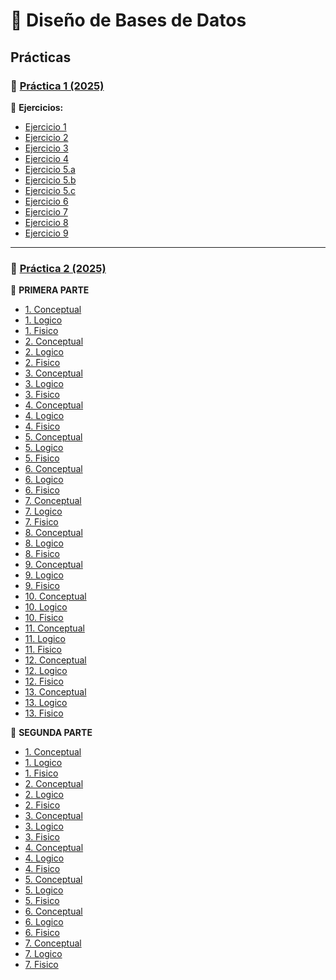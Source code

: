 # 📌 **Diseño de Bases de Datos**

## **Prácticas**

### 📄 [Práctica 1 (2025)](https://github.com/caroalonso/DBD/blob/main/practicas/practica1/practica1.pdf)

🔹 **Ejercicios:**  
-  [Ejercicio 1]()
-  [Ejercicio 2]()
-  [Ejercicio 3]()
-  [Ejercicio 4]()
-  [Ejercicio 5.a]() 
-  [Ejercicio 5.b]()
-  [Ejercicio 5.c]()
-  [Ejercicio 6]()
-  [Ejercicio 7]()
-  [Ejercicio 8]()
-  [Ejercicio 9]()
---

### 📄 [Práctica 2 (2025)](https://github.com/caroalonso/DBD/blob/main/Pr%C3%A1cticas/Pr%C3%A1ctica%202/Pr%C3%A1ctica%202.pdf)

🔹 **PRIMERA PARTE** 
 - [1. Conceptual](https://github.com/caroalonso/DBD/blob/main/Pr%C3%A1cticas/Pr%C3%A1ctica%202/Resoluci%C3%B3n%20Pr%C3%A1ctica/Parte1/ejercicio1/conceptual_01.jpg) 
 - [1. Logico](https://github.com/caroalonso/DBD/blob/main/Pr%C3%A1cticas/Pr%C3%A1ctica%202/Resoluci%C3%B3n%20Pr%C3%A1ctica/Parte1/ejercicio1/logico_01.jpg)
 - [1. Fisico](https://github.com/caroalonso/DBD/blob/main/Pr%C3%A1cticas/Pr%C3%A1ctica%202/Resoluci%C3%B3n%20Pr%C3%A1ctica/Parte1/ejercicio1/fisico_01.jpg)
 - [2. Conceptual](https://github.com/caroalonso/DBD/blob/main/Pr%C3%A1cticas/Pr%C3%A1ctica%202/Resoluci%C3%B3n%20Pr%C3%A1ctica/Parte1/ejercicio2/conceptual_02.jpg)
 - [2. Logico](https://github.com/caroalonso/DBD/blob/main/Pr%C3%A1cticas/Pr%C3%A1ctica%202/Resoluci%C3%B3n%20Pr%C3%A1ctica/Parte1/ejercicio2/logico_02.jpg)
 - [2. Fisico](https://github.com/caroalonso/DBD/blob/main/Pr%C3%A1cticas/Pr%C3%A1ctica%202/Resoluci%C3%B3n%20Pr%C3%A1ctica/Parte1/ejercicio2/fisico_02.jpg)
 - [3. Conceptual](https://github.com/caroalonso/DBD/blob/main/Pr%C3%A1cticas/Pr%C3%A1ctica%202/Resoluci%C3%B3n%20Pr%C3%A1ctica/Parte1/ejercicio3/conceptual_03.jpg)
 - [3. Logico](https://github.com/caroalonso/DBD/blob/main/Pr%C3%A1cticas/Pr%C3%A1ctica%202/Resoluci%C3%B3n%20Pr%C3%A1ctica/Parte1/ejercicio3/logico_03.jpg)
 - [3. Fisico](https://github.com/caroalonso/DBD/blob/main/Pr%C3%A1cticas/Pr%C3%A1ctica%202/Resoluci%C3%B3n%20Pr%C3%A1ctica/Parte1/ejercicio3/fisico_03.jpg)
 - [4. Conceptual](https://github.com/caroalonso/DBD/blob/main/Pr%C3%A1cticas/Pr%C3%A1ctica%202/Resoluci%C3%B3n%20Pr%C3%A1ctica/Parte1/ejercicio4/conceptual_04.jpg) 
 - [4. Logico](https://github.com/caroalonso/DBD/blob/main/Pr%C3%A1cticas/Pr%C3%A1ctica%202/Resoluci%C3%B3n%20Pr%C3%A1ctica/Parte1/ejercicio4/logico_04.jpg)
 - [4. Fisico](https://github.com/caroalonso/DBD/blob/main/Pr%C3%A1cticas/Pr%C3%A1ctica%202/Resoluci%C3%B3n%20Pr%C3%A1ctica/Parte1/ejercicio4/fisico_04.jpg)
 - [5. Conceptual](https://github.com/caroalonso/DBD/blob/main/Pr%C3%A1cticas/Pr%C3%A1ctica%202/Resoluci%C3%B3n%20Pr%C3%A1ctica/Parte1/ejercicio5/conceptual.jpg)
 - [5. Logico](https://github.com/caroalonso/DBD/blob/main/Pr%C3%A1cticas/Pr%C3%A1ctica%202/Resoluci%C3%B3n%20Pr%C3%A1ctica/Parte1/ejercicio5/logico_05.jpg)
 - [5. Fisico](https://github.com/caroalonso/DBD/blob/main/Pr%C3%A1cticas/Pr%C3%A1ctica%202/Resoluci%C3%B3n%20Pr%C3%A1ctica/Parte1/ejercicio5/fisico_05.jpg)
 - [6. Conceptual](https://github.com/caroalonso/DBD/blob/main/Pr%C3%A1cticas/Pr%C3%A1ctica%202/Resoluci%C3%B3n%20Pr%C3%A1ctica/Parte1/ejercicio6/conceptual_06.jpg)
 - [6. Logico](https://github.com/caroalonso/DBD/blob/main/Pr%C3%A1cticas/Pr%C3%A1ctica%202/Resoluci%C3%B3n%20Pr%C3%A1ctica/Parte1/ejercicio6/logico_06.jpg)
 - [6. Fisico](https://github.com/caroalonso/DBD/blob/main/Pr%C3%A1cticas/Pr%C3%A1ctica%202/Resoluci%C3%B3n%20Pr%C3%A1ctica/Parte1/ejercicio6/fisico_06.jpg)
 - [7. Conceptual](https://github.com/caroalonso/DBD/blob/main/Pr%C3%A1cticas/Pr%C3%A1ctica%202/Resoluci%C3%B3n%20Pr%C3%A1ctica/Parte1/ejercicio7/conceptual_07.jpg)
 - [7. Logico](https://github.com/caroalonso/DBD/blob/main/Pr%C3%A1cticas/Pr%C3%A1ctica%202/Resoluci%C3%B3n%20Pr%C3%A1ctica/Parte1/ejercicio7/logico_07.jpg)
 - [7. Fisico](https://github.com/caroalonso/DBD/blob/main/Pr%C3%A1cticas/Pr%C3%A1ctica%202/Resoluci%C3%B3n%20Pr%C3%A1ctica/Parte1/ejercicio7/fisico_07.jpg)
 - [8. Conceptual](https://github.com/caroalonso/DBD/blob/main/Pr%C3%A1cticas/Pr%C3%A1ctica%202/Resoluci%C3%B3n%20Pr%C3%A1ctica/Parte1/ejercicio8/conceptual_08.jpg)
 - [8. Logico](https://github.com/caroalonso/DBD/blob/main/Pr%C3%A1cticas/Pr%C3%A1ctica%202/Resoluci%C3%B3n%20Pr%C3%A1ctica/Parte1/ejercicio8/logico_08.jpg)
 - [8. Fisico](https://github.com/caroalonso/DBD/blob/main/Pr%C3%A1cticas/Pr%C3%A1ctica%202/Resoluci%C3%B3n%20Pr%C3%A1ctica/Parte1/ejercicio8/fisico_08.jpg)
 - [9. Conceptual](https://github.com/caroalonso/DBD/blob/main/Pr%C3%A1cticas/Pr%C3%A1ctica%202/Resoluci%C3%B3n%20Pr%C3%A1ctica/Parte1/ejercicio9/conceptual_09.jpg)
 - [9. Logico](https://github.com/caroalonso/DBD/blob/main/Pr%C3%A1cticas/Pr%C3%A1ctica%202/Resoluci%C3%B3n%20Pr%C3%A1ctica/Parte1/ejercicio9/logico_09.jpg)
 - [9. Fisico](https://github.com/caroalonso/DBD/blob/main/Pr%C3%A1cticas/Pr%C3%A1ctica%202/Resoluci%C3%B3n%20Pr%C3%A1ctica/Parte1/ejercicio9/fisico_09.jpg)
 - [10. Conceptual](https://github.com/caroalonso/DBD/blob/main/Pr%C3%A1cticas/Pr%C3%A1ctica%202/Resoluci%C3%B3n%20Pr%C3%A1ctica/Parte1/ejercicio10/conceptual_10.jpg)
 - [10. Logico](https://github.com/caroalonso/DBD/blob/main/Pr%C3%A1cticas/Pr%C3%A1ctica%202/Resoluci%C3%B3n%20Pr%C3%A1ctica/Parte1/ejercicio10/logico_10.jpg)
 - [10. Fisico](https://github.com/caroalonso/DBD/blob/main/Pr%C3%A1cticas/Pr%C3%A1ctica%202/Resoluci%C3%B3n%20Pr%C3%A1ctica/Parte1/ejercicio10/fisico_10.jpg)
 - [11. Conceptual](https://github.com/caroalonso/DBD/blob/main/Pr%C3%A1cticas/Pr%C3%A1ctica%202/Resoluci%C3%B3n%20Pr%C3%A1ctica/Parte1/ejercicio11/conceptual_11.jpg)
 - [11. Logico](https://github.com/caroalonso/DBD/blob/main/Pr%C3%A1cticas/Pr%C3%A1ctica%202/Resoluci%C3%B3n%20Pr%C3%A1ctica/Parte1/ejercicio11/logico_11.jpg)
 - [11. Fisico](https://github.com/caroalonso/DBD/blob/main/Pr%C3%A1cticas/Pr%C3%A1ctica%202/Resoluci%C3%B3n%20Pr%C3%A1ctica/Parte1/ejercicio11/fisico_11.jpg)
 - [12. Conceptual](https://github.com/caroalonso/DBD/blob/main/Pr%C3%A1cticas/Pr%C3%A1ctica%202/Resoluci%C3%B3n%20Pr%C3%A1ctica/Parte1/ejercicio12/conceptual_12.jpg)
 - [12. Logico](https://github.com/caroalonso/DBD/blob/main/Pr%C3%A1cticas/Pr%C3%A1ctica%202/Resoluci%C3%B3n%20Pr%C3%A1ctica/Parte1/ejercicio12/logico_12.jpg)
 - [12. Fisico](https://github.com/caroalonso/DBD/blob/main/Pr%C3%A1cticas/Pr%C3%A1ctica%202/Resoluci%C3%B3n%20Pr%C3%A1ctica/Parte1/ejercicio12/fisico_12.jpg)
 - [13. Conceptual](https://github.com/caroalonso/DBD/blob/main/Pr%C3%A1cticas/Pr%C3%A1ctica%202/Resoluci%C3%B3n%20Pr%C3%A1ctica/Parte1/ejercicio13/conceptual_13.jpg)
 - [13. Logico](https://github.com/caroalonso/DBD/blob/main/Pr%C3%A1cticas/Pr%C3%A1ctica%202/Resoluci%C3%B3n%20Pr%C3%A1ctica/Parte1/ejercicio13/logico_13.jpg)
 - [13. Fisico](https://github.com/caroalonso/DBD/blob/main/Pr%C3%A1cticas/Pr%C3%A1ctica%202/Resoluci%C3%B3n%20Pr%C3%A1ctica/Parte1/ejercicio13/fisico_13.jpg)
  
 


🔹 **SEGUNDA PARTE** 

 - [1. Conceptual](https://github.com/caroalonso/DBD/blob/main/Pr%C3%A1cticas/Pr%C3%A1ctica%202/Resoluci%C3%B3n%20Pr%C3%A1ctica/Parte2/ejercicio1/1.conceptual.jpg) 
 - [1. Logico](https://github.com/caroalonso/DBD/blob/main/Pr%C3%A1cticas/Pr%C3%A1ctica%202/Resoluci%C3%B3n%20Pr%C3%A1ctica/Parte2/ejercicio1/1.logico.jpg)
 - [1. Fisico](https://github.com/caroalonso/DBD/blob/main/Pr%C3%A1cticas/Pr%C3%A1ctica%202/Resoluci%C3%B3n%20Pr%C3%A1ctica/Parte2/ejercicio1/1.fisico.jpg) 
 - [2. Conceptual](https://github.com/caroalonso/DBD/blob/main/Pr%C3%A1cticas/Pr%C3%A1ctica%202/Resoluci%C3%B3n%20Pr%C3%A1ctica/Parte2/ejercicio2/2.conceptual.jpg) 
 - [2. Logico](https://github.com/caroalonso/DBD/blob/main/Pr%C3%A1cticas/Pr%C3%A1ctica%202/Resoluci%C3%B3n%20Pr%C3%A1ctica/Parte2/ejercicio2/2.logico.jpg)
 - [2. Fisico](https://github.com/caroalonso/DBD/blob/main/Pr%C3%A1cticas/Pr%C3%A1ctica%202/Resoluci%C3%B3n%20Pr%C3%A1ctica/Parte2/ejercicio2/2.fisico.jpg) 
 - [3. Conceptual](https://github.com/caroalonso/DBD/blob/main/Pr%C3%A1cticas/Pr%C3%A1ctica%202/Resoluci%C3%B3n%20Pr%C3%A1ctica/Parte2/ejercicio3/3.conceptual.jpg) 
 - [3. Logico](https://github.com/caroalonso/DBD/blob/main/Pr%C3%A1cticas/Pr%C3%A1ctica%202/Resoluci%C3%B3n%20Pr%C3%A1ctica/Parte2/ejercicio3/3.logico.jpg)
 - [3. Fisico](https://github.com/caroalonso/DBD/blob/main/Pr%C3%A1cticas/Pr%C3%A1ctica%202/Resoluci%C3%B3n%20Pr%C3%A1ctica/Parte2/ejercicio3/3.fisico.jpg) 
 - [4. Conceptual](https://github.com/caroalonso/DBD/blob/main/Pr%C3%A1cticas/Pr%C3%A1ctica%202/Resoluci%C3%B3n%20Pr%C3%A1ctica/Parte2/ejercicio4/4.conceptual.jpg) 
 - [4. Logico](https://github.com/caroalonso/DBD/blob/main/Pr%C3%A1cticas/Pr%C3%A1ctica%202/Resoluci%C3%B3n%20Pr%C3%A1ctica/Parte2/ejercicio4/4.logico.jpg)
 - [4. Fisico](https://github.com/caroalonso/DBD/blob/main/Pr%C3%A1cticas/Pr%C3%A1ctica%202/Resoluci%C3%B3n%20Pr%C3%A1ctica/Parte2/ejercicio4/4.fisico.jpg) 
 - [5. Conceptual](https://github.com/caroalonso/DBD/blob/main/Pr%C3%A1cticas/Pr%C3%A1ctica%202/Resoluci%C3%B3n%20Pr%C3%A1ctica/Parte2/ejercicio5/5.conceptual.jpg) 
 - [5. Logico](https://github.com/caroalonso/DBD/blob/main/Pr%C3%A1cticas/Pr%C3%A1ctica%202/Resoluci%C3%B3n%20Pr%C3%A1ctica/Parte2/ejercicio5/5.logico.jpg)
 - [5. Fisico](https://github.com/caroalonso/DBD/blob/main/Pr%C3%A1cticas/Pr%C3%A1ctica%202/Resoluci%C3%B3n%20Pr%C3%A1ctica/Parte2/ejercicio5/5.fisico.jpg) 
 - [6. Conceptual](https://github.com/caroalonso/DBD/blob/main/Pr%C3%A1cticas/Pr%C3%A1ctica%202/Resoluci%C3%B3n%20Pr%C3%A1ctica/Parte2/ejercicio6/6.conceptual.jpg) 
 - [6. Logico](https://github.com/caroalonso/DBD/blob/main/Pr%C3%A1cticas/Pr%C3%A1ctica%202/Resoluci%C3%B3n%20Pr%C3%A1ctica/Parte2/ejercicio6/6.logico.jpg)
 - [6. Fisico](https://github.com/caroalonso/DBD/blob/main/Pr%C3%A1cticas/Pr%C3%A1ctica%202/Resoluci%C3%B3n%20Pr%C3%A1ctica/Parte2/ejercicio6/6.fisico.jpg) 
 - [7. Conceptual](https://github.com/caroalonso/DBD/blob/main/Pr%C3%A1cticas/Pr%C3%A1ctica%202/Resoluci%C3%B3n%20Pr%C3%A1ctica/Parte2/ejercicio7/7.conceptual.jpg) 
 - [7. Logico](https://github.com/caroalonso/DBD/blob/main/Pr%C3%A1cticas/Pr%C3%A1ctica%202/Resoluci%C3%B3n%20Pr%C3%A1ctica/Parte2/ejercicio7/7.logico.jpg)
 - [7. Fisico](https://github.com/caroalonso/DBD/blob/main/Pr%C3%A1cticas/Pr%C3%A1ctica%202/Resoluci%C3%B3n%20Pr%C3%A1ctica/Parte2/ejercicio7/7.fisico.jpg) 




